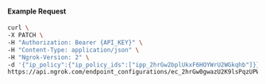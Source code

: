 <!-- Code generated for API Clients. DO NOT EDIT. -->

#### Example Request

```bash
curl \
-X PATCH \
-H "Authorization: Bearer {API_KEY}" \
-H "Content-Type: application/json" \
-H "Ngrok-Version: 2" \
-d '{"ip_policy":{"ip_policy_ids":["ipp_2hrGw2bplUkxF6HOYWrU2WGkqhb"]}}' \
https://api.ngrok.com/endpoint_configurations/ec_2hrGw0gwazU2K9lsPqzUPWGiDwh
```
